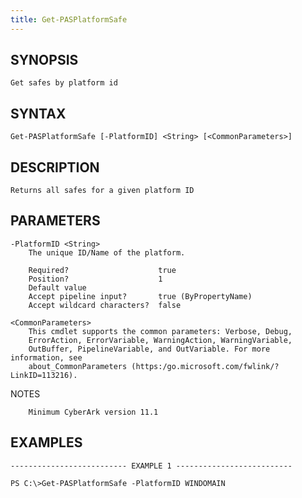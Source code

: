 ```yaml
---
title: Get-PASPlatformSafe
---
```


## SYNOPSIS

    Get safes by platform id

## SYNTAX

    Get-PASPlatformSafe [-PlatformID] <String> [<CommonParameters>]

## DESCRIPTION

    Returns all safes for a given platform ID

## PARAMETERS

    -PlatformID <String>
        The unique ID/Name of the platform.

        Required?                    true
        Position?                    1
        Default value
        Accept pipeline input?       true (ByPropertyName)
        Accept wildcard characters?  false

    <CommonParameters>
        This cmdlet supports the common parameters: Verbose, Debug,
        ErrorAction, ErrorVariable, WarningAction, WarningVariable,
        OutBuffer, PipelineVariable, and OutVariable. For more information, see
        about_CommonParameters (https:/go.microsoft.com/fwlink/?LinkID=113216).

NOTES

        Minimum CyberArk version 11.1

## EXAMPLES

    -------------------------- EXAMPLE 1 --------------------------

    PS C:\>Get-PASPlatformSafe -PlatformID WINDOMAIN
